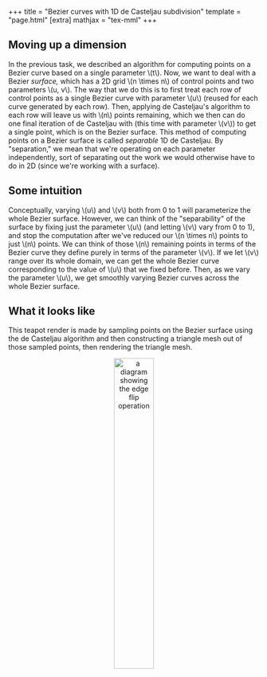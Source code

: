 +++
title = "Bezier curves with 1D de Casteljau subdivision"
template = "page.html"
[extra]
mathjax = "tex-mml"
+++
 
## Moving up a dimension

In the previous task, we described an algorithm for computing points on a Bezier curve based on a single parameter \\(t\\). Now, we want to deal with a Bezier *surface,* which has a 2D grid \\(n \times n\\) of control points and two parameters \\(u, v\\). The way that we do this is to first treat each row of control points as a single Bezier curve with parameter \\(u\\) (reused for each curve generated by each row). Then, applying de Casteljau's algorithm to each row will leave us with \\(n\\) points remaining, which we then can do one final iteration of de Casteljau with (this time with parameter \\(v\\)) to get a single point, which is on the Bezier surface. This method of computing points on a Bezier surface is called *separable* 1D de Casteljau. By "separation," we mean that we're operating on each parameter independently, sort of separating out the work we would otherwise have to do in 2D (since we're working with a surface).

## Some intuition
Conceptually, varying \\(u\\) and \\(v\\) both from 0 to 1 will parameterize the whole Bezier surface. However, we can think of the "separability" of the surface by fixing just the parameter \\(u\\) (and letting \\(v\\) vary from 0 to 1), and stop the computation after we've reduced our \\(n \times n\\) points to just \\(n\\) points. We can think of those \\(n\\) remaining points in terms of the Bezier curve they define purely in terms of the parameter \\(v\\). If we let \\(v\\) range over its whole domain, we can get the whole Bezier curve corresponding to the value of \\(u\\) that we fixed before. Then, as we vary the parameter \\(u\\), we get smoothly varying Bezier curves across the whole Bezier surface.

## What it looks like
This teapot render is made by sampling points on the Bezier surface using the de Casteljau algorithm and then constructing a triangle mesh out of those sampled points, then rendering the triangle mesh.
<p style = "text-align:center">
	<img src="../hw2/task2-example.png" alt="a diagram showing the edge flip operation" width="40%" style="text-align:center"/>
</p>


